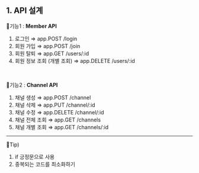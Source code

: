 ## 1. API 설계

🚩기능1 : **Member API**
  1. 로그인 ⇒ app.POST /login
  2. 회원 가입 ⇒ app.POST /join
  3. 회원 탈퇴 ⇒ app.GET /users/:id
  4. 회원 정보 조회 (개별 조회) ⇒ app.DELETE /users/:id

<br>

🚩기능2 : **Channel API**
  1. 채널 생성 ⇒ app.POST /channel
  2. 채널 삭제 ⇒ app.PUT /channel/:id
  3. 채널 수정 ⇒ app.DELETE /channel/:id
  4. 채널 전체 조회 ⇒ app.GET /channels
  5. 채널 개별 조회 ⇒ app.GET /channels/:id
  
---
🚨Tip)
  1. if 긍정문으로 사용
  2. 중복되는 코드를 최소화하기
